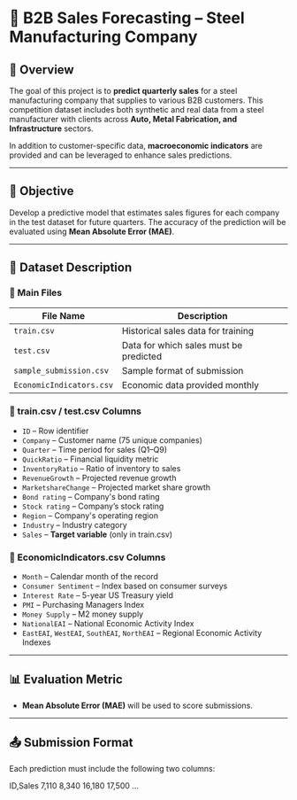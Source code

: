 # 🧠 B2B Sales Forecasting – Steel Manufacturing Company

## 📘 Overview

The goal of this project is to **predict quarterly sales** for a steel manufacturing company that supplies to various B2B customers. This competition dataset includes both synthetic and real data from a steel manufacturer with clients across **Auto, Metal Fabrication, and Infrastructure** sectors.

In addition to customer-specific data, **macroeconomic indicators** are provided and can be leveraged to enhance sales predictions.

---

## 🏁 Objective

Develop a predictive model that estimates sales figures for each company in the test dataset for future quarters. The accuracy of the prediction will be evaluated using **Mean Absolute Error (MAE)**.

---

## 📂 Dataset Description

### 🔹 Main Files

| File Name              | Description                                      |
|------------------------|--------------------------------------------------|
| `train.csv`            | Historical sales data for training               |
| `test.csv`             | Data for which sales must be predicted           |
| `sample_submission.csv`| Sample format of submission                      |
| `EconomicIndicators.csv`| Economic data provided monthly                   |

### 🔹 train.csv / test.csv Columns

- `ID` – Row identifier
- `Company` – Customer name (75 unique companies)
- `Quarter` – Time period for sales (Q1–Q9)
- `QuickRatio` – Financial liquidity metric
- `InventoryRatio` – Ratio of inventory to sales
- `RevenueGrowth` – Projected revenue growth
- `MarketshareChange` – Projected market share growth
- `Bond rating` – Company's bond rating
- `Stock rating` – Company’s stock rating
- `Region` – Company's operating region
- `Industry` – Industry category
- `Sales` – **Target variable** (only in train.csv)

### 🔹 EconomicIndicators.csv Columns

- `Month` – Calendar month of the record
- `Consumer Sentiment` – Index based on consumer surveys
- `Interest Rate` – 5-year US Treasury yield
- `PMI` – Purchasing Managers Index
- `Money Supply` – M2 money supply
- `NationalEAI` – National Economic Activity Index
- `EastEAI`, `WestEAI`, `SouthEAI`, `NorthEAI` – Regional Economic Activity Indexes

---

## 📊 Evaluation Metric

- **Mean Absolute Error (MAE)** will be used to score submissions.

---

## 📤 Submission Format

Each prediction must include the following two columns:

ID,Sales 7,110 8,340 16,180 17,500 ...

